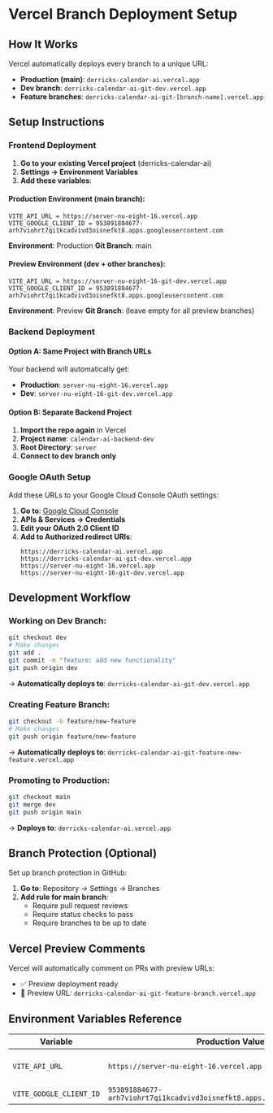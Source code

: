 # Vercel Branch Deployment Setup

## How It Works

Vercel automatically deploys every branch to a unique URL:

- **Production (main)**: `derricks-calendar-ai.vercel.app`
- **Dev branch**: `derricks-calendar-ai-git-dev.vercel.app`  
- **Feature branches**: `derricks-calendar-ai-git-[branch-name].vercel.app`

## Setup Instructions

### Frontend Deployment

1. **Go to your existing Vercel project** (derricks-calendar-ai)
2. **Settings → Environment Variables**
3. **Add these variables**:

#### Production Environment (main branch):
```
VITE_API_URL = https://server-nu-eight-16.vercel.app
VITE_GOOGLE_CLIENT_ID = 953891884677-arh7viohrt7qi1kcadvivd3oisnefkt8.apps.googleusercontent.com
```
**Environment**: Production
**Git Branch**: main

#### Preview Environment (dev + other branches):
```
VITE_API_URL = https://server-nu-eight-16-git-dev.vercel.app
VITE_GOOGLE_CLIENT_ID = 953891884677-arh7viohrt7qi1kcadvivd3oisnefkt8.apps.googleusercontent.com
```
**Environment**: Preview
**Git Branch**: (leave empty for all preview branches)

### Backend Deployment

#### Option A: Same Project with Branch URLs
Your backend will automatically get:
- **Production**: `server-nu-eight-16.vercel.app`
- **Dev**: `server-nu-eight-16-git-dev.vercel.app`

#### Option B: Separate Backend Project
1. **Import the repo again** in Vercel
2. **Project name**: `calendar-ai-backend-dev`
3. **Root Directory**: `server`
4. **Connect to dev branch only**

### Google OAuth Setup

Add these URLs to your Google Cloud Console OAuth settings:

1. **Go to**: [Google Cloud Console](https://console.cloud.google.com/)
2. **APIs & Services → Credentials**
3. **Edit your OAuth 2.0 Client ID**
4. **Add to Authorized redirect URIs**:
   ```
   https://derricks-calendar-ai.vercel.app
   https://derricks-calendar-ai-git-dev.vercel.app
   https://server-nu-eight-16.vercel.app
   https://server-nu-eight-16-git-dev.vercel.app
   ```

## Development Workflow

### Working on Dev Branch:
```bash
git checkout dev
# Make changes
git add .
git commit -m "feature: add new functionality"
git push origin dev
```
→ **Automatically deploys to**: `derricks-calendar-ai-git-dev.vercel.app`

### Creating Feature Branch:
```bash
git checkout -b feature/new-feature
# Make changes
git push origin feature/new-feature
```
→ **Automatically deploys to**: `derricks-calendar-ai-git-feature-new-feature.vercel.app`

### Promoting to Production:
```bash
git checkout main
git merge dev
git push origin main
```
→ **Deploys to**: `derricks-calendar-ai.vercel.app`

## Branch Protection (Optional)

Set up branch protection in GitHub:
1. **Go to**: Repository → Settings → Branches
2. **Add rule for main branch**:
   - Require pull request reviews
   - Require status checks to pass
   - Require branches to be up to date

## Vercel Preview Comments

Vercel will automatically comment on PRs with preview URLs:
- ✅ Preview deployment ready
- 🔗 Preview URL: `derricks-calendar-ai-git-feature-branch.vercel.app`

## Environment Variables Reference

| Variable | Production Value | Preview Value |
|----------|------------------|---------------|
| `VITE_API_URL` | `https://server-nu-eight-16.vercel.app` | `https://server-nu-eight-16-git-dev.vercel.app` |
| `VITE_GOOGLE_CLIENT_ID` | `953891884677-arh7viohrt7qi1kcadvivd3oisnefkt8.apps.googleusercontent.com` | Same |